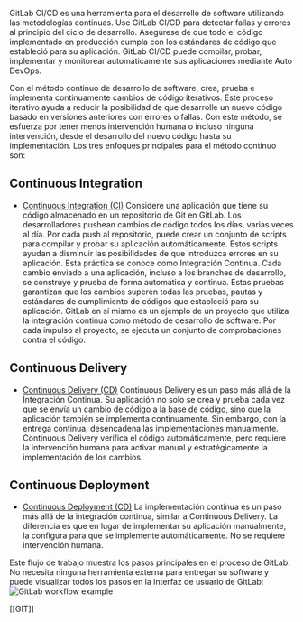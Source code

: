 GitLab CI/CD es una herramienta para el desarrollo de software utilizando las metodologías continuas. 
Use GitLab CI/CD para detectar fallas y errores al principio del ciclo de desarrollo. Asegúrese de que todo el código implementado en producción cumpla con los estándares de código que estableció para su aplicación.
GitLab CI/CD puede compilar, probar, implementar y monitorear automáticamente sus aplicaciones mediante Auto DevOps.

Con el método continuo de desarrollo de software, crea, prueba e implementa continuamente cambios de código iterativos. Este proceso iterativo ayuda a reducir la posibilidad de que desarrolle un nuevo código basado en versiones anteriores con errores o fallas. Con este método, se esfuerza por tener menos intervención humana o incluso ninguna intervención, desde el desarrollo del nuevo código hasta su implementación. Los tres enfoques principales para el método continuo son:

## Continuous Integration
-   [Continuous Integration (CI)](https://docs.gitlab.com/ee/ci/introduction/index.html#continuous-integration)
Considere una aplicación que tiene su código almacenado en un repositorio de Git en GitLab. Los desarrolladores pushean cambios de código todos los días, varias veces al día. Por cada push al repositorio, puede crear un conjunto de scripts para compilar y probar su aplicación automáticamente. Estos scripts ayudan a disminuir las posibilidades de que introduzca errores en su aplicación. Esta práctica se conoce como Integración Continua. Cada cambio enviado a una aplicación, incluso a los branches de desarrollo, se construye y prueba de forma automática y continua. Estas pruebas garantizan que los cambios superen todas las pruebas, pautas y estándares de cumplimiento de códigos que estableció para su aplicación. GitLab en sí mismo es un ejemplo de un proyecto que utiliza la integración continua como método de desarrollo de software. Por cada impulso al proyecto, se ejecuta un conjunto de comprobaciones contra el código.

## Continuous Delivery
-   [Continuous Delivery (CD)](https://docs.gitlab.com/ee/ci/introduction/index.html#continuous-delivery)
Continuous Delivery es un paso más allá de la Integración Continua. Su aplicación no solo se crea y prueba cada vez que se envía un cambio de código a la base de código, sino que la aplicación también se implementa continuamente. Sin embargo, con la entrega continua, desencadena las implementaciones manualmente. Continuous Delivery verifica el código automáticamente, pero requiere la intervención humana para activar manual y estratégicamente la implementación de los cambios.

## Continuous Deployment
-   [Continuous Deployment (CD)](https://docs.gitlab.com/ee/ci/introduction/index.html#continuous-deployment)
La implementación continua es un paso más allá de la integración continua, similar a Continuous Delivery. La diferencia es que en lugar de implementar su aplicación manualmente, la configura para que se implemente automáticamente. No se requiere intervención humana.

Este flujo de trabajo muestra los pasos principales en el proceso de GitLab. No necesita ninguna herramienta externa para entregar su software y puede visualizar todos los pasos en la interfaz de usuario de GitLab:
![GitLab workflow example](https://docs.gitlab.com/ee/ci/introduction/img/gitlab_workflow_example_11_9.png)

[[GIT]]
